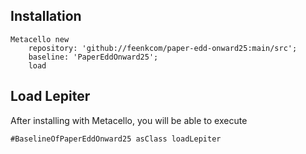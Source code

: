 
## Installation

```st
Metacello new
	repository: 'github://feenkcom/paper-edd-onward25:main/src';
	baseline: 'PaperEddOnward25';
	load
```

## Load Lepiter

After installing with Metacello, you will be able to execute

```
#BaselineOfPaperEddOnward25 asClass loadLepiter
```

